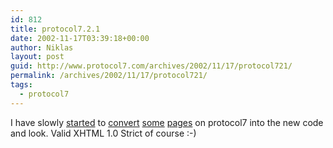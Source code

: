 ```yaml
---
id: 812
title: protocol7.2.1
date: 2002-11-17T03:39:18+00:00
author: Niklas
layout: post
guid: http://www.protocol7.com/archives/2002/11/17/protocol721/
permalink: /archives/2002/11/17/protocol721/
tags:
  - protocol7
---
```

<div class='microid-b1dbb65a61f7346913d3ef234919b12aa83990aa'>
  <p>
    I have slowly <a href="http://www.protocol7.com/photos/">started</a> to <a href="http://www.protocol7.com/experiments/">convert</a> <a href="http://www.protocol7.com/code/">some</a> <a href="http://www.protocol7.com/projects/">pages</a> on protocol7 into the new code and look. Valid XHTML 1.0 Strict of course :-)
  </p>
</div>